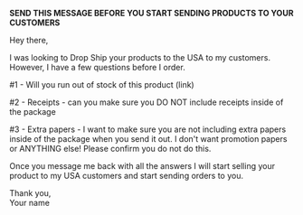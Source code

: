 **SEND THIS MESSAGE BEFORE YOU START SENDING PRODUCTS TO YOUR CUSTOMERS**


Hey there,  

I was looking to Drop Ship your products to the USA to my customers. However, I have a few questions before I order.  

#1 - Will you run out of stock of this product (link)  

#2 - Receipts - can you make sure you DO NOT include receipts inside of the package  

#3 - Extra papers - I want to make sure you are not including extra papers inside of the package when you send it out. I don't want promotion papers or ANYTHING else! Please confirm you do not do this.  

Once you message me back with all the answers I will start selling your product to my USA customers and start sending orders to you.  

Thank you,  
Your name
